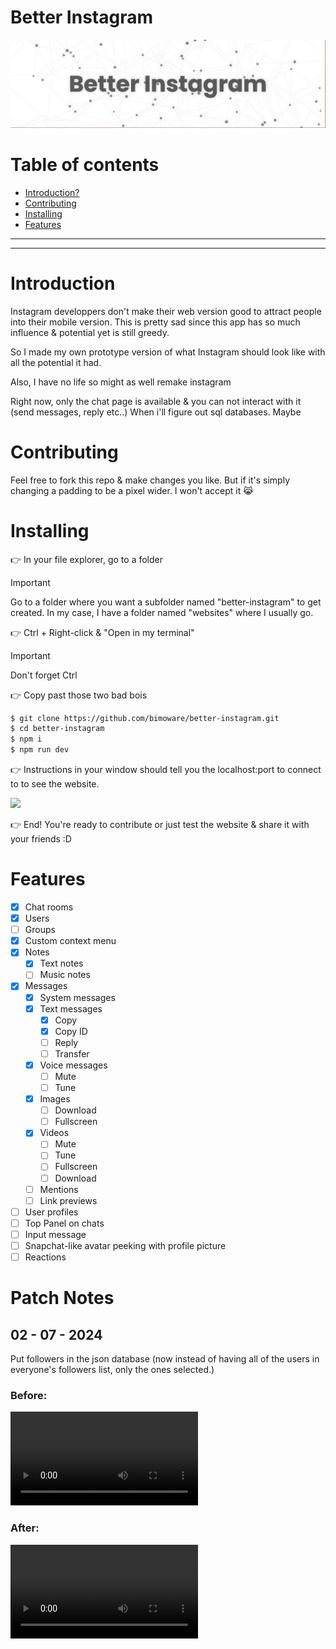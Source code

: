 # Better Instagram
![](./public/images/banner.png)
# Table of contents
- [Introduction?](#what-is-this)
- [Contributing](#contributing)
- [Installing](#installing)
- [Features](#features)

----
----

# Introduction
Instagram developpers don't make their web version good to attract people into their mobile version. This is pretty sad since this app has so much influence & potential yet is still greedy.

So I made my own prototype version of what Instagram should look like with all the potential it had.

Also, I have no life so might as well remake instagram

Right now, only the chat page is available & you can not interact with it (send messages, reply etc..) When i'll figure out sql databases. Maybe
# Contributing
Feel free to fork this repo & make changes you like. But if it's simply changing a padding to be a pixel wider. I won't accept it 😹
# Installing
👉 In your file explorer, go to a folder
> [!IMPORTANT]
> Go to a folder where you want a subfolder named "better-instagram" to get created. In my case, I have a folder named "websites" where I usually go.

👉 Ctrl + Right-click & "Open in my terminal"
> [!IMPORTANT]
> Don't forget Ctrl

👉 Copy past those two bad bois
```bash
$ git clone https://github.com/bimoware/better-instagram.git
$ cd better-instagram
$ npm i
$ npm run dev
```

👉 Instructions in your window should tell you the localhost:port to connect to to see the website.

![](./demo/terminal.png)

👉 End! You're ready to contribute or just test the website & share it with your friends :D
# Features
- [x] Chat rooms
- [x] Users
- [ ] Groups
- [x] Custom context menu
- [x] Notes
    - [x] Text notes
    - [ ] Music notes
- [x] Messages
    - [x] System messages
    - [x] Text messages
        - [x] Copy 
        - [x] Copy ID
        - [ ] Reply
        - [ ] Transfer
    - [x] Voice messages
        - [ ] Mute
        - [ ] Tune
    - [x] Images
        - [ ] Download
        - [ ] Fullscreen
    - [x] Videos
        - [ ] Mute
        - [ ] Tune
        - [ ] Fullscreen
        - [ ] Download
    - [ ] Mentions
    - [ ] Link previews
- [ ] User profiles
- [ ] Top Panel on chats
- [ ] Input message
- [ ] Snapchat-like avatar peeking with profile picture
- [ ] Reactions

# Patch Notes

## 02 - 07 - 2024
Put followers in the json database (now instead of having all of the users in everyone's followers list, only the ones selected.)
### Before:
![](./meta/patch-1-1.mp4)
### After:
![](./meta/patch-1-2.mp4)

